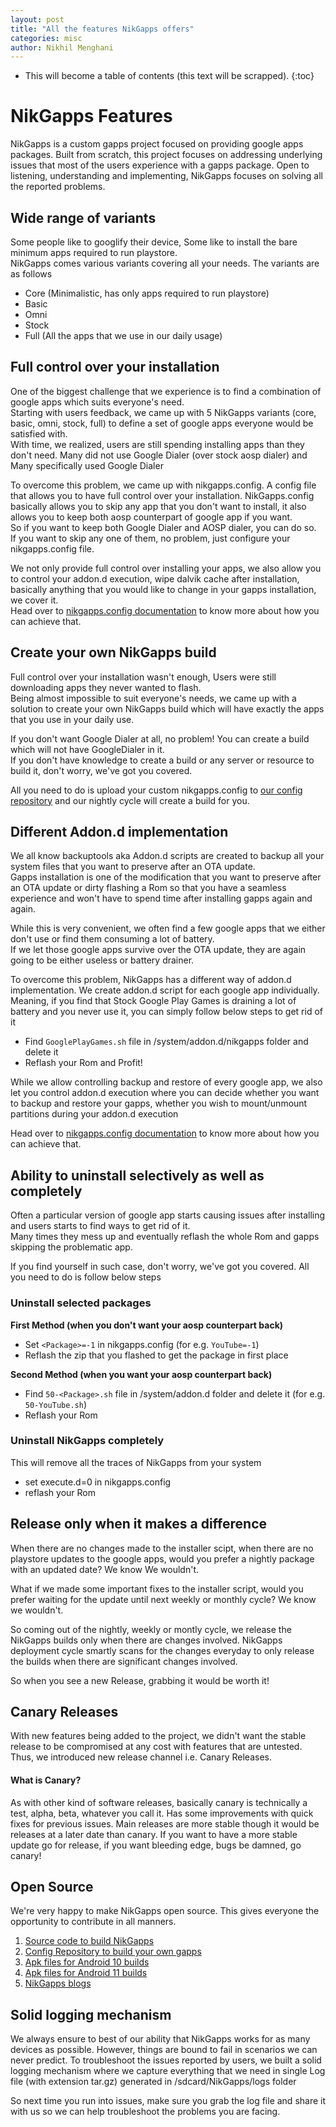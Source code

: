 ```yaml
---
layout: post
title: "All the features NikGapps offers"
categories: misc
author: Nikhil Menghani
---
```


* This will become a table of contents (this text will be scrapped).
{:toc}

# NikGapps Features

NikGapps is a custom gapps project focused on providing google apps packages. 
Built from scratch, this project focuses on addressing underlying issues that most of the users experience with a gapps package. 
Open to listening, understanding and implementing, NikGapps focuses on solving all the reported problems.  

## Wide range of variants

Some people like to googlify their device, Some like to install the bare minimum apps required to run playstore.  
NikGapps comes various variants covering all your needs. The variants are as follows
- Core (Minimalistic, has only apps required to run playstore)
- Basic
- Omni
- Stock
- Full (All the apps that we use in our daily usage)

## Full control over your installation

One of the biggest challenge that we experience is to find a combination of google apps which suits everyone's need.  
Starting with users feedback, we came up with 5 NikGapps variants (core, basic, omni, stock, full) to define a set of google apps everyone would be satisfied with.  
With time, we realized, users are still spending installing apps than they don't need.
Many did not use Google Dialer (over stock aosp dialer) and Many specifically used Google Dialer

To overcome this problem, we came up with nikgapps.config. A config file that allows you to have full control over your installation.
NikGapps.config basically allows you to skip any app that you don't want to install, it also allows you to keep both aosp counterpart of google app if you want.  
So if you want to keep both Google Dialer and AOSP dialer, you can do so.  
If you want to skip any one of them, no problem, just configure your nikgapps.config file. 

We not only provide full control over installing your apps, we also allow you to control your addon.d execution, wipe dalvik cache after installation, basically anything that you would like to change in your gapps installation, we cover it.   
Head over to [nikgapps.config documentation](https://nikgapps.com/misc/2020/11/22/NikGapps-Config.html) to know more about how you can achieve that.

## Create your own NikGapps build

Full control over your installation wasn't enough, Users were still downloading apps they never wanted to flash.  
Being almost impossible to suit everyone's needs, we came up with a solution to create your own NikGapps build which will have exactly the apps that you use in your daily use.

If you don't want Google Dialer at all, no problem! You can create a build which will not have GoogleDialer in it.   
If you don't have knowledge to create a build or any server or resource to build it, don't worry, we've got you covered.

All you need to do is upload your custom nikgapps.config to [our config repository](https://github.com/nikgapps/config) and our nightly cycle will create a build for you.

## Different Addon.d implementation

We all know backuptools aka Addon.d scripts are created to backup all your system files that you want to preserve after an OTA update.  
Gapps installation is one of the modification that you want to preserve after an OTA update or dirty flashing a Rom so that you have a seamless experience and won't have to spend time after installing gapps again and again.  

While this is very convenient, we often find a few google apps that we either don't use or find them consuming a lot of battery.   
If we let those google apps survive over the OTA update, they are again going to be either useless or battery drainer.

To overcome this problem, NikGapps has a different way of addon.d implementation. We create addon.d script for each google app individually. Meaning, if you find that Stock Google Play Games is draining a lot of battery and you never use it, you can simply follow below steps to get rid of it  

- Find `GooglePlayGames.sh` file in /system/addon.d/nikgapps folder and delete it
- Reflash your Rom and Profit!

While we allow controlling backup and restore of every google app, we also let you control addon.d execution where you can decide whether you want to backup and restore your gapps, whether you wish to mount/unmount partitions during your addon.d execution

Head over to [nikgapps.config documentation](https://nikgapps.com/misc/2020/11/22/NikGapps-Config.html) to know more about how you can achieve that.

## Ability to uninstall selectively as well as completely 

Often a particular version of google app starts causing issues after installing and users starts to find ways to get rid of it.  
Many times they mess up and eventually reflash the whole Rom and gapps skipping the problematic app.

If you find yourself in such case, don't worry, we've got you covered. All you need to do is follow below steps

### Uninstall selected packages
**First Method (when you don't want your aosp counterpart back)**

- Set `<Package>=-1` in nikgapps.config (for e.g. `YouTube=-1`)
- Reflash the zip that you flashed to get the package in first place

**Second Method (when you want your aosp counterpart back)**

- Find `50-<Package>.sh` file in /system/addon.d folder and delete it (for e.g. `50-YouTube.sh`)
- Reflash your Rom

### Uninstall NikGapps completely

This will remove all the traces of NikGapps from your system

- set execute.d=0 in nikgapps.config
- reflash your Rom

## Release only when it makes a difference

When there are no changes made to the installer scipt, when there are no playstore updates to the google apps, would you prefer a nightly package with an updated date? We know We wouldn't. 

What if we made some important fixes to the installer script, would you prefer waiting for the update until next weekly or monthly cycle? We know we wouldn't.

So coming out of the nightly, weekly or montly cycle, we release the NikGapps builds only when there are changes involved. NikGapps deployment cycle smartly scans for the changes everyday to only release the builds when there are significant changes involved. 

So when you see a new Release, grabbing it would be worth it!

## Canary Releases

With new features being added to the project, we didn't want the stable release to be compromised at any cost with features that are untested. Thus, we introduced new release channel i.e. Canary Releases. 

#### What is Canary?

As with other kind of software releases, basically canary is technically a test, alpha, beta, whatever you call it. Has some improvements with quick fixes for previous issues. Main releases are more stable though it would be releases at a later date than canary. If you want to have a more stable update go for release, if you want bleeding edge, bugs be damned, go canary!


## Open Source

We're very happy to make NikGapps open source. This gives everyone the opportunity to contribute in all manners.

1. [Source code to build NikGapps](https://github.com/nikgapps/build)
2. [Config Repository to build your own gapps](https://github.com/nikgapps/config)
3. [Apk files for Android 10 builds](https://gitlab.com/nikgapps/10)
4. [Apk files for Android 11 builds](https://gitlab.com/nikgapps/11)
5. [NikGapps blogs](https://github.com/nikgapps/nikgapps.github.io/tree/master/_posts)

## Solid logging mechanism

We always ensure to best of our ability that NikGapps works for as many devices as possible. However, things are bound to fail in scenarios we can never predict. 
To troubleshoot the issues reported by users, we built a solid logging mechanism where we capture everything that we need in single Log file (with extension tar.gz) generated in /sdcard/NikGapps/logs folder

So next time you run into issues, make sure you grab the log file and share it with us so we can help troubleshoot the problems you are facing.

<!-- 
### Safe and Secure
### Priv-App whitelist support
-->
